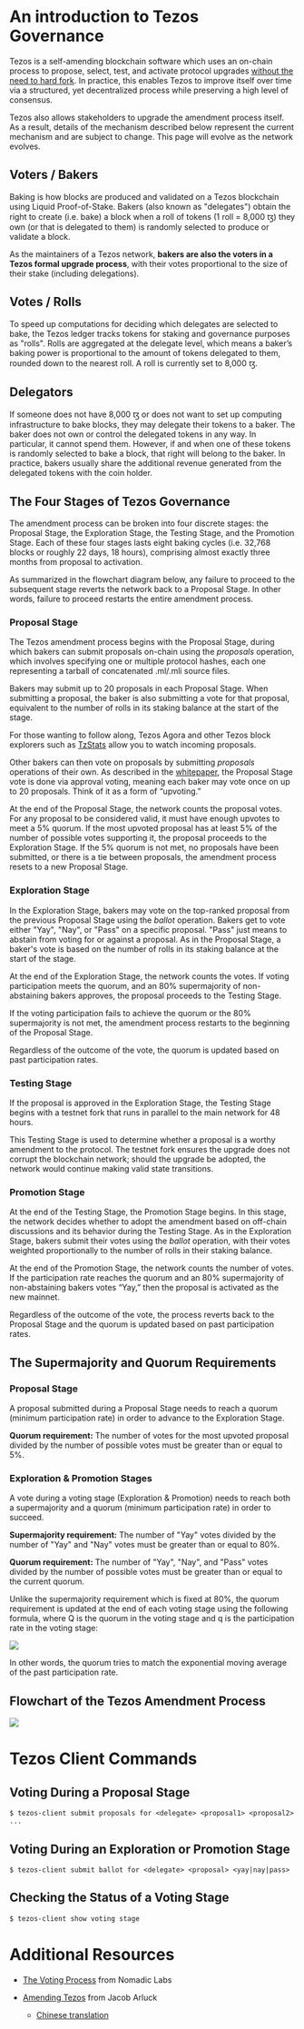 # An introduction to Tezos Governance

Tezos is a self-amending blockchain software which uses an on-chain process to propose, select, test, and activate protocol upgrades [without the need to hard fork](https://medium.com/tezos/there-is-no-need-for-hard-forks-86b68165e67d). In practice, this enables Tezos to improve itself over time via a structured, yet decentralized process while preserving a high level of consensus.

Tezos also allows stakeholders to upgrade the amendment process itself. As a result, details of the mechanism described below represent the current mechanism and are subject to change. This page will evolve as the network evolves.

## Voters / Bakers

Baking is how blocks are produced and validated on a Tezos blockchain using Liquid Proof-of-Stake. Bakers (also known as "delegates") obtain the right to create (i.e. bake) a block when a roll of tokens (1 roll = 8,000 ꜩ) they own (or that is delegated to them) is randomly selected to produce or validate a block.

As the maintainers of a Tezos network, **bakers are also the voters in a Tezos formal upgrade process**, with their votes proportional to the size of their stake (including delegations).

## Votes / Rolls

To speed up computations for deciding which delegates are selected to bake, the Tezos ledger tracks tokens for staking and governance purposes as "rolls". Rolls are aggregated at the delegate level, which means a baker’s baking power is proportional to the amount of tokens delegated to them, rounded down to the nearest roll. A roll is currently set to 8,000 ꜩ.

## Delegators

If someone does not have 8,000 ꜩ or does not want to set up computing infrastructure to bake blocks, they may delegate their tokens to a baker. The baker does not own or control the delegated tokens in any way. In particular, it cannot spend them. However, if and when one of these tokens is randomly selected to bake a block, that right will belong to the baker. In practice, bakers usually share the additional revenue generated from the delegated tokens with the coin holder.

## The Four Stages of Tezos Governance

The amendment process can be broken into four discrete stages: the Proposal Stage, the Exploration Stage, the Testing Stage, and the Promotion Stage. Each of these four stages lasts eight baking cycles (i.e. 32,768 blocks or roughly 22 days, 18 hours), comprising almost exactly three months from proposal to activation.

As summarized in the flowchart diagram below, any failure to proceed to the subsequent stage reverts the network back to a Proposal Stage. In other words, failure to proceed restarts the entire amendment process.

### Proposal Stage

The Tezos amendment process begins with the Proposal Stage, during which bakers can submit proposals on-chain using the *proposals* operation, which involves specifying one or multiple protocol hashes, each one representing a tarball of concatenated .ml/.mli source files.

Bakers may submit up to 20 proposals in each Proposal Stage. When submitting a proposal, the baker is also submitting a vote for that proposal, equivalent to the number of rolls in its staking balance at the start of the stage.

For those wanting to follow along, Tezos Agora and other Tezos block explorers such as [TzStats](https://tzstats.com/) allow you to watch incoming proposals.

Other bakers can then vote on proposals by submitting *proposals* operations of their own. As described in the [whitepaper](https://tezos.com/static/white_paper-2dc8c02267a8fb86bd67a108199441bf.pdf), the Proposal Stage vote is done via approval voting, meaning each baker may vote once on up to 20 proposals. Think of it as a form of “upvoting.”

At the end of the Proposal Stage, the network counts the proposal votes. For any proposal to be considered valid, it must have enough upvotes to meet a 5% quorum. If the most upvoted proposal has at least 5% of the number of possible votes supporting it, the proposal proceeds to the Exploration Stage. If the 5% quorum is not met, no proposals have been submitted, or there is a tie between proposals, the amendment process resets to a new Proposal Stage.

### Exploration Stage

In the Exploration Stage, bakers may vote on the top-ranked proposal from the previous Proposal Stage using the *ballot* operation. Bakers get to vote either "Yay", "Nay", or "Pass" on a specific proposal. "Pass" just means to abstain from voting for or against a proposal. As in the Proposal Stage, a baker's vote is based on the number of rolls in its staking balance at the start of the stage.

At the end of the Exploration Stage, the network counts the votes. If voting participation meets the quorum, and an 80% supermajority of non-abstaining bakers approves, the proposal proceeds to the Testing Stage.

If the voting participation fails to achieve the quorum or the 80% supermajority is not met, the amendment process restarts to the beginning of the Proposal Stage.

Regardless of the outcome of the vote, the quorum is updated based on past participation rates.

### Testing Stage

If the proposal is approved in the Exploration Stage, the Testing Stage begins with a testnet fork that runs in parallel to the main network for 48 hours.

This Testing Stage is used to determine whether a proposal is a worthy amendment to the protocol. The testnet fork ensures the upgrade does not corrupt the blockchain network; should the upgrade be adopted, the network would continue making valid state transitions.

### Promotion Stage

At the end of the Testing Stage, the Promotion Stage begins. In this stage, the network decides whether to adopt the amendment based on off-chain discussions and its behavior during the Testing Stage. As in the Exploration Stage, bakers submit their votes using the *ballot* operation, with their votes weighted proportionally to the number of rolls in their staking balance.

At the end of the Promotion Stage, the network counts the number of votes. If the participation rate reaches the quorum and an 80% supermajority of non-abstaining bakers votes “Yay,” then the proposal is activated as the new mainnet.

Regardless of the outcome of the vote, the process reverts back to the Proposal Stage and the quorum is updated based on past participation rates.

## The Supermajority and Quorum Requirements

### Proposal Stage

A proposal submitted during a Proposal Stage needs to reach a quorum (minimum participation rate) in order to advance to the Exploration Stage.

**Quorum requirement:** The number of votes for the most upvoted proposal divided by the number of possible votes must be greater than or equal to 5%.

### Exploration & Promotion Stages

A vote during a voting stage (Exploration & Promotion) needs to reach both a supermajority and a quorum (minimum participation rate) in order to succeed.

**Supermajority requirement:** The number of "Yay" votes divided by the number of "Yay" and "Nay" votes must be greater than or equal to 80%.

**Quorum requirement:** The number of "Yay", "Nay", and "Pass" votes divided by the number of possible votes must be greater than or equal to the current quorum.

Unlike the supermajority requirement which is fixed at 80%, the quorum requirement is updated at the end of each voting stage using the following formula, where Q is the quorum in the voting stage and q is the participation rate in the voting stage:

![](png/quorum_update_formula.png)

In other words, the quorum tries to match the exponential moving average of the past participation rate.

## Flowchart of the Tezos Amendment Process

![](png/Tezos_governance_mechanism.png)

<h1 id="commands">Tezos Client Commands</h1>

<h2 id="proposals">Voting During a Proposal Stage</h2>

```
$ tezos-client submit proposals for <delegate> <proposal1> <proposal2> ...
```

<h2 id="ballot">Voting During an Exploration or Promotion Stage</h2>

```
$ tezos-client submit ballot for <delegate> <proposal> <yay|nay|pass>
```

<h2 id="status">Checking the Status of a Voting Stage</h2>

```
$ tezos-client show voting stage
```

# Additional Resources

- [The Voting Process](https://tezos.gitlab.io/mainnet/whitedoc/voting.html) from Nomadic Labs

- [Amending Tezos](https://medium.com/tezos/amending-tezos-b77949d97e1e) from Jacob Arluck
  - [Chinese translation](https://tezos.org.cn/amendingtezos/)
